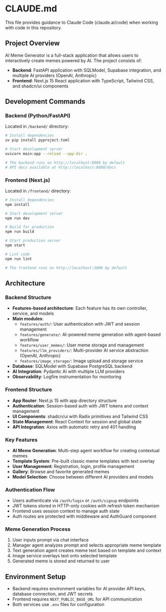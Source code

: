 # CLAUDE.md

This file provides guidance to Claude Code (claude.ai/code) when working with code in this repository.

## Project Overview

AI Meme Generator is a full-stack application that allows users to interactively create memes powered by AI. The project consists of:

- **Backend**: FastAPI application with SQLModel, Supabase integration, and multiple AI providers (OpenAI, Anthropic)
- **Frontend**: Next.js 15 React application with TypeScript, Tailwind CSS, and shadcn/ui components

## Development Commands

### Backend (Python/FastAPI)
Located in `/backend/` directory:

```bash
# Install dependencies
uv pip install pyproject.toml

# Start development server
uvicorn main:app --reload --app-dir .

# The backend runs on http://localhost:8000 by default
# API docs available at http://localhost:8000/docs
```

### Frontend (Next.js)
Located in `/frontend/` directory:

```bash
# Install dependencies
npm install

# Start development server
npm run dev

# Build for production
npm run build

# Start production server
npm start

# Lint code
npm run lint

# The frontend runs on http://localhost:3000 by default
```

## Architecture

### Backend Structure
- **Features-based architecture**: Each feature has its own controller, service, and models
- **Main modules**:
  - `features/auth/`: User authentication with JWT and session management
  - `features/generate/`: AI-powered meme generation with agent-based workflow
  - `features/user_memes/`: User meme storage and management
  - `features/llm_providers/`: Multi-provider AI service abstraction (OpenAI, Anthropic)
  - `features/image_storage/`: Image upload and storage service
- **Database**: SQLModel with Supabase PostgreSQL backend
- **AI Integration**: Pydantic AI with multiple LLM providers
- **Observability**: Logfire instrumentation for monitoring

### Frontend Structure
- **App Router**: Next.js 15 with app directory structure
- **Authentication**: Session-based auth with JWT tokens and context management
- **UI Components**: shadcn/ui with Radix primitives and Tailwind CSS
- **State Management**: React Context for session and global state
- **API Integration**: Axios with automatic retry and 401 handling

### Key Features
- **AI Meme Generation**: Multi-step agent workflow for creating contextual memes
- **Template System**: Pre-built classic meme templates with text overlay
- **User Management**: Registration, login, profile management
- **Gallery**: Browse and favorite generated memes
- **Model Selection**: Choose between different AI providers and models

### Authentication Flow
- Users authenticate via `/auth/login` or `/auth/signup` endpoints
- JWT tokens stored in HTTP-only cookies with refresh token mechanism  
- Frontend uses session context to manage auth state
- Auth routes are protected with middleware and AuthGuard component

### Meme Generation Process
1. User inputs prompt via chat interface
2. Manager agent analyzes prompt and selects appropriate meme template
3. Text generation agent creates meme text based on template and context
4. Image service overlays text onto selected template
5. Generated meme is stored and returned to user

## Environment Setup
- Backend requires environment variables for AI provider API keys, database connection, and JWT secrets
- Frontend requires `NEXT_PUBLIC_BASE_URL` for API communication
- Both services use `.env` files for configuration
